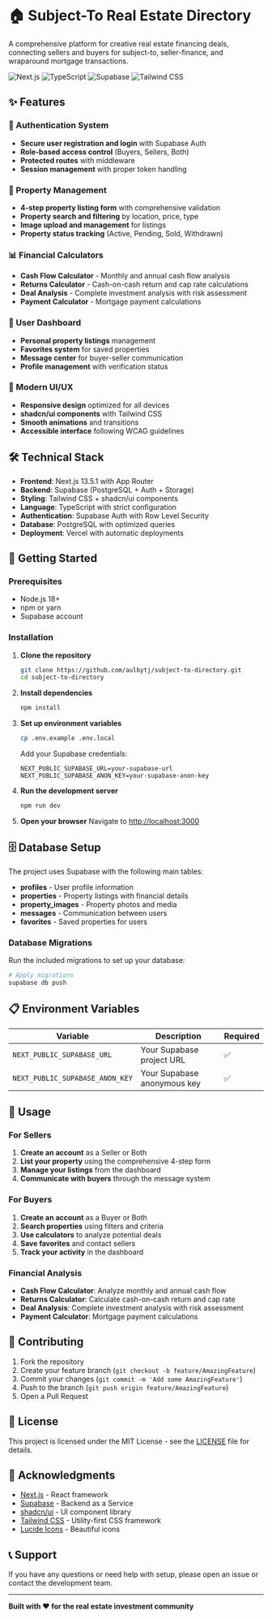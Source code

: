 # 🏠 Subject-To Real Estate Directory

A comprehensive platform for creative real estate financing deals, connecting sellers and buyers for subject-to, seller-finance, and wraparound mortgage transactions.

![Next.js](https://img.shields.io/badge/Next.js-13.5.1-black?logo=next.js)
![TypeScript](https://img.shields.io/badge/TypeScript-5.0.4-blue?logo=typescript)
![Supabase](https://img.shields.io/badge/Supabase-2.26.0-green?logo=supabase)
![Tailwind CSS](https://img.shields.io/badge/Tailwind_CSS-3.3.0-blue?logo=tailwindcss)

## ✨ Features

### 🔐 Authentication System
- **Secure user registration and login** with Supabase Auth
- **Role-based access control** (Buyers, Sellers, Both)
- **Protected routes** with middleware
- **Session management** with proper token handling

### 🏡 Property Management
- **4-step property listing form** with comprehensive validation
- **Property search and filtering** by location, price, type
- **Image upload and management** for listings
- **Property status tracking** (Active, Pending, Sold, Withdrawn)

### 📊 Financial Calculators
- **Cash Flow Calculator** - Monthly and annual cash flow analysis
- **Returns Calculator** - Cash-on-cash return and cap rate calculations
- **Deal Analysis** - Complete investment analysis with risk assessment
- **Payment Calculator** - Mortgage payment calculations

### 👤 User Dashboard
- **Personal property listings** management
- **Favorites system** for saved properties
- **Message center** for buyer-seller communication
- **Profile management** with verification status

### 📱 Modern UI/UX
- **Responsive design** optimized for all devices
- **shadcn/ui components** with Tailwind CSS
- **Smooth animations** and transitions
- **Accessible interface** following WCAG guidelines

## 🛠️ Technical Stack

- **Frontend**: Next.js 13.5.1 with App Router
- **Backend**: Supabase (PostgreSQL + Auth + Storage)
- **Styling**: Tailwind CSS + shadcn/ui components
- **Language**: TypeScript with strict configuration
- **Authentication**: Supabase Auth with Row Level Security
- **Database**: PostgreSQL with optimized queries
- **Deployment**: Vercel with automatic deployments

## 🚀 Getting Started

### Prerequisites

- Node.js 18+ 
- npm or yarn
- Supabase account

### Installation

1. **Clone the repository**
   ```bash
   git clone https://github.com/aulbytj/subject-to-directory.git
   cd subject-to-directory
   ```

2. **Install dependencies**
   ```bash
   npm install
   ```

3. **Set up environment variables**
   ```bash
   cp .env.example .env.local
   ```
   
   Add your Supabase credentials:
   ```env
   NEXT_PUBLIC_SUPABASE_URL=your-supabase-url
   NEXT_PUBLIC_SUPABASE_ANON_KEY=your-supabase-anon-key
   ```

4. **Run the development server**
   ```bash
   npm run dev
   ```

5. **Open your browser**
   Navigate to [http://localhost:3000](http://localhost:3000)

## 🗄️ Database Setup

The project uses Supabase with the following main tables:

- **profiles** - User profile information
- **properties** - Property listings with financial details
- **property_images** - Property photos and media
- **messages** - Communication between users
- **favorites** - Saved properties for users

### Database Migrations

Run the included migrations to set up your database:

```bash
# Apply migrations
supabase db push
```

## 📋 Environment Variables

| Variable | Description | Required |
|----------|-------------|----------|
| `NEXT_PUBLIC_SUPABASE_URL` | Your Supabase project URL | ✅ |
| `NEXT_PUBLIC_SUPABASE_ANON_KEY` | Your Supabase anonymous key | ✅ |

## 🎯 Usage

### For Sellers
1. **Create an account** as a Seller or Both
2. **List your property** using the comprehensive 4-step form
3. **Manage your listings** from the dashboard
4. **Communicate with buyers** through the message system

### For Buyers
1. **Create an account** as a Buyer or Both
2. **Search properties** using filters and criteria
3. **Use calculators** to analyze potential deals
4. **Save favorites** and contact sellers
5. **Track your activity** in the dashboard

### Financial Analysis
- **Cash Flow Calculator**: Analyze monthly and annual cash flow
- **Returns Calculator**: Calculate cash-on-cash return and cap rate
- **Deal Analysis**: Complete investment analysis with risk assessment
- **Payment Calculator**: Mortgage payment calculations

## 🤝 Contributing

1. Fork the repository
2. Create your feature branch (`git checkout -b feature/AmazingFeature`)
3. Commit your changes (`git commit -m 'Add some AmazingFeature'`)
4. Push to the branch (`git push origin feature/AmazingFeature`)
5. Open a Pull Request

## 📄 License

This project is licensed under the MIT License - see the [LICENSE](LICENSE) file for details.

## 🙏 Acknowledgments

- [Next.js](https://nextjs.org/) - React framework
- [Supabase](https://supabase.com/) - Backend as a Service
- [shadcn/ui](https://ui.shadcn.com/) - UI component library
- [Tailwind CSS](https://tailwindcss.com/) - Utility-first CSS framework
- [Lucide Icons](https://lucide.dev/) - Beautiful icons

## 📞 Support

If you have any questions or need help with setup, please open an issue or contact the development team.

---

**Built with ❤️ for the real estate investment community**